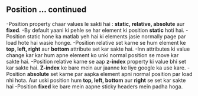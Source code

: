 ## Position … continued

-Position property chaar values le sakti hai : **static, relative, absolute** aur **fixed**.
-By default yaani ki pehle se har element ki position **static** hoti hai.
-Position static hone ka matlab yeh hai ki elements jasie normally page par load hote hai wasie honge.
-Position relative set karne se hum element ke **top, left, right** aur **bottom** attribute set kar sakte hai.
-Inn attributes ki value change kar kar hum apne element ko unki normal position se move kar sakte hai.
-Position relative karne se aap **z-index** property ki value bhi set kar sakte hai. **Z-index** ke bare mein aur jaanne ke liye google ka use kare.
-Position **absolute** set karne par aapka element apni normal position par load nhi hota. Aur uski position hum **top, left, bottom** aur **right** se set kar sakte hai
-Position **fixed** ke bare mein aapne sticky headers mein padha hoga.

